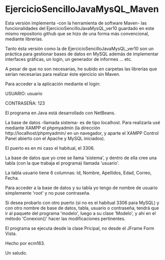 # EjercicioSencilloJavaMysQL_Maven

Esta versión implementa -con la herramienta de software Maven- las funcionalidades del EjercicioSencilloJavaMysQL_ver10  guardado en 
este mismo repositorio github que se hizo de una forma más convencional, mediante librerías. 

Tanto ésta versión como la de EjercicioSencilloJavaMysQL_ver10 son un práctica para gestionar bases de datos en MySQL además de implementar interfaces gráficas, 
un login, un generador de informes ... etc. 

A pesar de que no son necesarias, he subido en carpetas las librerías que serían necesarias para realizar éste ejercicio sin Maven.

Para acceder a la aplicación mediante el login:

USUARIO: usuario

CONTRASEÑA: 123

El programa en Java está desarrollado con NetBeans.

La base de datos -llamada sistema- es de tipo localhost. Para realizarla usé mediante XAMPP el phpmyadmin (la dirección http://localhost/phpmyadmin/ en un navegador, y aparte el XAMPP Control Panel abierto con el Apache y MySQL iniciados).

El puerto es en mi caso el habitual, el 3306.

La base de datos que yo cree se llama 'sistema', y dentro de ella cree una tabla (con la que trabaja el programa) llamada 'usuario'.

La tabla usuario tiene 6 columnas: Id, Nombre, Apellidos, Edad, Correo, Fecha.

Para acceder a la base de datos y su tabla yo tengo de nombre de usuario simplemente 'root' y no puse contraseña.

Si desea probarlo con otro puerto (si no es el habitual 3306 para MySQL) y con otro nombre de base de datos, tabla, usuario o contraseña, tendrá que ir al paquete del programa 'modelo', luego a su clase 'Modelo', y ahí en el método 'Conexion()' hacer las modificaciones pertinentes.

El programa se ejecuta desde la clase Pricipal, no desde el JFrame Form Vista.

Hecho por ecm163.

Un saludo.
